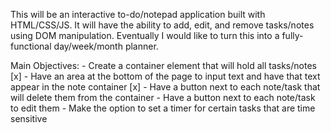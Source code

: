 This will be an interactive to-do/notepad application built with HTML/CSS/JS. It will have the ability to
add, edit, and remove tasks/notes using DOM manipulation. Eventually I would like to turn this into
a fully-functional day/week/month planner.

Main Objectives:
    - Create a container element that will hold all tasks/notes [x]
    - Have an area at the bottom of the page to input text and have that text appear in the note container [x]
    - Have a button next to each note/task that will delete them from the container
    - Have a button next to each note/task to edit them
    - Make the option to set a timer for certain tasks that are time sensitive 